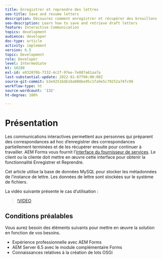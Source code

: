 ```yaml
---
title: Enregistrer et reprendre des lettres
seo-title: Save and resume letters
description: Découvrez comment enregistrer et récupérer des brouillons de lettres
seo-description: Learn how to save and retrieve draft letters
feature: Interactive Communication
topics: development
audience: developer
doc-type: article
activity: implement
version: 6.5
topic: Development
role: Developer
level: Intermediate
kt: 10208
exl-id: e032070b-7332-4c2f-97ee-7e887a61aa7a
last-substantial-update: 2022-01-07T00:00:00Z
source-git-commit: b3e9251bdb18a008be95c1fa9e5c79252a74fc98
workflow-type: ht
source-wordcount: '132'
ht-degree: 100%

---
```


# Présentation

Les communications interactives permettent aux personnes qui préparent des correspondances ad hoc d’enregistrer des correspondances partiellement terminées et de les récupérer ensuite pour continuer à travailler. AEM Forms vous fournit l’[interface du fournisseur de services](https://developer.adobe.com/experience-manager/reference-materials/6-5/forms/javadocs/com/adobe/fd/ccm/ccr/ccrDocumentInstance/api/services/CCRDocumentInstanceService.html). Le client ou la cliente doit mettre en œuvre cette interface pour obtenir la fonctionnalité Enregistrer et Reprendre.

Cet article utilise la base de données MySQL pour stocker les métadonnées de l’instance de lettre. Les données de lettre sont stockées sur le système de fichiers.

La vidéo suivante présente le cas d’utilisation :

>[!VIDEO](https://video.tv.adobe.com/v/342129?quality=12&learn=on)

## Conditions préalables

Vous aurez besoin des éléments suivants pour mettre en œuvre la solution en fonction de vos besoins.

* Expérience professionnelle avec AEM Forms
* AEM Server 6.5 avec le module complémentaire Forms
* Connaissances relatives à la création de lots OSGi
